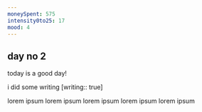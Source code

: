 ```yaml
---
moneySpent: 575
intensity0to25: 17
mood: 4
---
```

## day no 2
today is a good day!
 

i did some writing [writing:: true]

lorem ipsum lorem ipsum lorem ipsum lorem ipsum lorem ipsum
